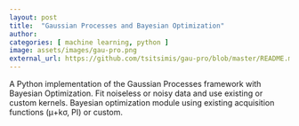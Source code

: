 ```yaml
---
layout: post
title:  "Gaussian Processes and Bayesian Optimization"
author: 
categories: [ machine learning, python ]
image: assets/images/gau-pro.png
external_url: https://github.com/tsitsimis/gau-pro/blob/master/README.md#gau-pro
---
```

A Python implementation of the Gaussian Processes framework with Bayesian Optimization. Fit noiseless or noisy data and use existing or custom kernels. Bayesian optimization module using existing acquisition functions (μ+kσ, PI) or custom.
